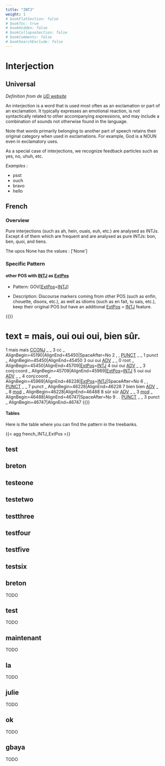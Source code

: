 ```yaml
---
title: "INTJ"
weight: 1
# bookFlatSection: false
# bookToc: true
# bookHidden: false
# bookCollapseSection: false
# bookComments: false
# bookSearchExclude: false
---
```


# Interjection

## Universal 

*Definition from de [UD website](https://universaldependencies.org/u/pos/INTJ.html)*

An interjection is a word that is used most often as an exclamation or part of an exclamation. It typically expresses an emotional reaction, is not syntactically related to other accompanying expressions, and may include a combination of sounds not otherwise found in the language.

Note that words primarily belonging to another part of speech retains their original category when used in exclamations. For example, God is a NOUN even in exclamatory uses.

As a special case of interjections, we recognize feedback particles such as yes, no, uhuh, etc.

*Examples :*
* psst
* ouch
* bravo
* hello


## French

### Overview

 Pure interjections (such as ah, hein, ouais, euh, etc.) are analysed as INTJs.  Except 4 of them which are frequent and are analysed as pure INTJs: bon, ben, quoi, and tiens.

 The upos None has the values : ['None']


### Specific Pattern

#### other POS with [INTJ](docs/general_guideline/Upos/INTJ.md) as [ExtPos](docs/general_guideline/Misc/ExtPos.md) 

- Pattern: GOV[[ExtPos](docs/general_guideline/Misc/ExtPos.md)=[INTJ](docs/general_guideline/Upos/INTJ.md)]


- Description: Discourse markers coming from other POS (such as enfin, chouette, disons, etc.), as well as idioms (such as en fait, tu sais, etc.), keep their original POS but have an additional [ExtPos](docs/general_guideline/Misc/ExtPos.md) = [INTJ](docs/general_guideline/Upos/INTJ.md) feature.

{{<conll>}} 
# text = mais, oui oui oui, bien sûr.
1	mais	mais	[CCONJ](docs/general_guideline/Upos/CCONJ.md)	_	_	3	cc	_	AlignBegin=45190|AlignEnd=45450|SpaceAfter=No
2	,	,	[PUNCT](docs/general_guideline/Upos/PUNCT.md)	_	_	1	punct	_	AlignBegin=45450|AlignEnd=45450
3	oui	oui	[ADV](docs/general_guideline/Upos/ADV.md)	_	_	0	root	_	AlignBegin=45450|AlignEnd=45709|[ExtPos](docs/general_guideline/Misc/ExtPos.md)=[INTJ](docs/general_guideline/Upos/INTJ.md)
4	oui	oui	[ADV](docs/general_guideline/Upos/ADV.md)	_	_	3	conj:coord	_	AlignBegin=45709|AlignEnd=45969|[ExtPos](docs/general_guideline/Misc/ExtPos.md)=[INTJ](docs/general_guideline/Upos/INTJ.md)
5	oui	oui	[ADV](docs/general_guideline/Upos/ADV.md)	_	_	4	conj:coord	_	AlignBegin=45969|AlignEnd=46228|[ExtPos](docs/general_guideline/Misc/ExtPos.md)=[INTJ](docs/general_guideline/Upos/INTJ.md)|SpaceAfter=No
6	,	,	[PUNCT](docs/general_guideline/Upos/PUNCT.md)	_	_	7	punct	_	AlignBegin=46228|AlignEnd=46228
7	bien	bien	[ADV](docs/general_guideline/Upos/ADV.md)	_	_	8	[mod](docs/general_guideline/Syntactic_relations/mod/mod.md)	_	AlignBegin=46228|AlignEnd=46488
8	sûr	sûr	[ADV](docs/general_guideline/Upos/ADV.md)	_	_	3	[mod](docs/general_guideline/Syntactic_relations/mod/mod.md)	_	AlignBegin=46488|AlignEnd=46747|SpaceAfter=No
9	.	.	[PUNCT](docs/general_guideline/Upos/PUNCT.md)	_	_	3	punct	_	AlignBegin=46747|AlignEnd=46747
{{</conll>}}

#### Tables

 Here is the table where you can find the pattern in the treebanks.

{{< agg french_INTJ_ExtPos >}}
## test 



## breton 



## testeone 



## testetwo 



## testthree 



## testfour 



## testfive 



## testsix 



## breton

 TODO 


## test

 TODO 


## maintenant

 TODO 


## la

 TODO 


## julie

TODO 



## ok

TODO 



## gbaya

TODO 

